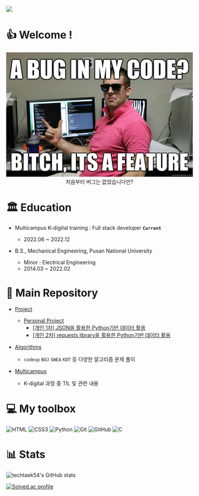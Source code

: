 <a href="https://hits.seeyoufarm.com"><img src="https://hits.seeyoufarm.com/api/count/incr/badge.svg?url=https%3A%2F%2Fgithub.com%2Ftechtaek54&count_bg=%233DC7C8&title_bg=%234D4D4D&icon=skyliner.svg&icon_color=%23E7E7E7&title=hits&edge_flat=true"/></a>

# 👍 Welcome !

<div align="center">
    <img src="./README.assets/nobug.jpg">
</div>

<div align="center">처음부터 버그는 없었습니다만?</div>


# 🏛 Education

- Multicampus K-digital training : Full stack developer  **`Current`**

  - 2022.06 ~ 2022.12



- B.S., Mechanical Engineering, Pusan National University
  - Minor : Electrical Engineering
  - 2014.03 ~ 2022.02


# 📂 Main Repository
- [Project](https://github.com/techtaek54/Project)
  - [Personal Project]()
    - [[개인 1차] JSON을 활용한 Python기반 데이터 활용](https://github.com/techtaek54/Project/tree/master/Personal_Project/KDT01_Python_JSON)
    - [[개인 2차] requests library을 활용한 Python기반 데이터 활용](https://github.com/techtaek54/Project/tree/master/Personal_Project/KDT02_Python_API_requests)

- [Algorithms](https://github.com/techtaek54/Algorithms)
  - `codeup` `BOJ` `SWEA` `KDT` 등 다양한 알고리즘 문제 풀이 

- [Multicampus](https://github.com/techtaek54/Multicampus)
  - K-digital 과정 중 TIL 및 관련 내용 



# 💻 My toolbox

<img alt="HTML" src ="https://img.shields.io/badge/HTML5-E34F26.svg?&style=for-the-badge&logo=HTML5&logoColor=white"/>     <img alt="CSS3" src ="https://img.shields.io/badge/CSS3-1572B6.svg?&style=for-the-badge&logo=CSS3&logoColor=white"/>     <img alt="Python" src ="https://img.shields.io/badge/Python-3776AB.svg?&style=for-the-badge&logo=Python&logoColor=white"/>     <img alt="Git" src ="https://img.shields.io/badge/Git-F05032.svg?&style=for-the-badge&logo=Git&logoColor=white"/>     <img alt="GitHub" src ="https://img.shields.io/badge/GitHub-181717.svg?&style=for-the-badge&logo=GitHub&logoColor=white"/>     <img alt="C" src ="https://img.shields.io/badge/C-A8B9CC.svg?&style=for-the-badge&logo=C&logoColor=white"/>









# 📊 Stats



![techtaek54's GitHub stats](https://github-readme-stats.vercel.app/api?username=techtaek54&show_icons=true&theme=tokyonight)



[![Solved.ac
profile](http://mazassumnida.wtf/api/v2/generate_badge?boj=soltaek54)](https://solved.ac/soltaek54)



